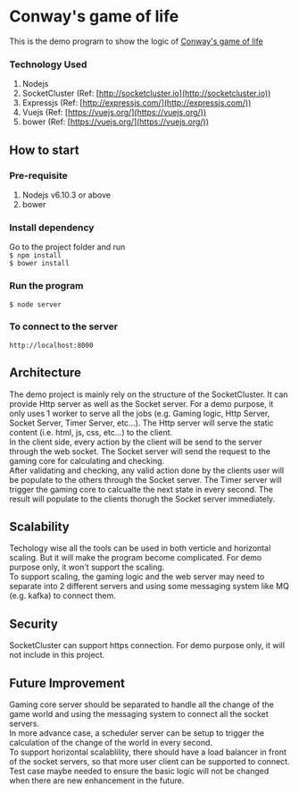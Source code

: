 # Conway's game of life  

This is the demo program to show the logic of [Conway's game of life](https://en.wikipedia.org/wiki/Conway%27s_Game_of_Life)  

### Technology Used   
1. Nodejs  
2. SocketCluster (Ref: [http://socketcluster.io](http://socketcluster.io))  
3. Expressjs (Ref: [http://expressjs.com/](http://expressjs.com/))
4. Vuejs (Ref: [https://vuejs.org/](https://vuejs.org/))  
5. bower (Ref: [https://vuejs.org/](https://vuejs.org/))  

## How to start 
### Pre-requisite  
1. Nodejs v6.10.3 or above  
2. bower  

### Install dependency  
Go to the project folder and run  
`$ npm install`  
`$ bower install`

### Run the program  
`$ node server`  

### To connect to the server
`http://localhost:8000`  

## Architecture  
The demo project is mainly rely on the structure of the SocketCluster. It can provide Http server as well as the Socket server.
For a demo purpose, it only uses 1 worker to serve all the jobs (e.g. Gaming logic, Http Server, Socket Server, Timer Server, etc...). The Http server will serve the static content (i.e. html, js, css, etc...) to the client.   
In the client side, every action by the client will be send to the server through the web socket. The Socket server will send the request to the gaming core for calculating and checking.  
After validating and checking, any valid action done by the clients user will be populate to the others through the Socket server.
The Timer server will trigger the gaming core to calcualte the next state in every second. The result will populate to the clients thorugh the Socket server immediately.  

## Scalability  
Techology wise all the tools can be used in both verticle and horizontal scaling. But it will make the program become complicated. For demo purpose only, it won't support the scaling.   
To support scaling, the gaming logic and the web server may need to separate into 2 different servers and using some messaging system like MQ (e.g. kafka) to connect them.

## Security 
SocketCluster can support https connection. For demo purpose only, it will not include in this project.  

## Future Improvement   
Gaming core server should be separated to handle all the change of the game world and using the messaging system to connect all the socket servers.   
In more advance case, a scheduler server can be setup to trigger the calculation of the change of the world in every second.  
To support horizontal scalablility, there should have a load balancer in front of the socket servers, so that more user client can be supported to connect.  
Test case maybe needed to ensure the basic logic will not be changed when there are new enhancement in the future.